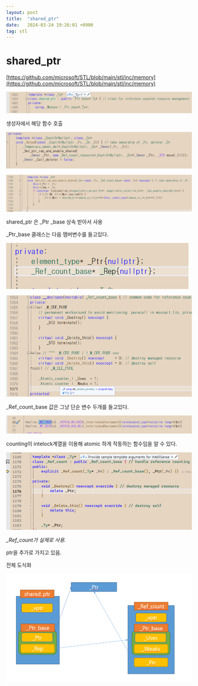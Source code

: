 ```yaml
---
layout: post
title:  "shared_ptr"
date:   2024-03-24 19:26:01 +0900
tag: stl
---
```


# shared_ptr

[https://github.com/microsoft/STL/blob/main/stl/inc/memory](https://github.com/microsoft/STL/blob/main/stl/inc/memory)

![Untitled](/images/shared_ptr/Untitled.png)

생성자에서 해당 함수 호출

![Untitled](/images/shared_ptr/Untitled%201.png)

![Untitled](/images/shared_ptr/Untitled%202.png)

shared_ptr 은 _Ptr _base 상속 받아서 사용

_Ptr_base 클래스는  다음 멤버변수를 들고있다.

![Untitled](/images/shared_ptr/Untitled%203.png)

![Untitled](/images/shared_ptr/Untitled%204.png)

_Ref_count_base 값은 그냥 단순 변수 두개를 들고있다.

![Untitled](/images/shared_ptr/Untitled%205.png)

counting이 intelock계열을 이용해 atomic 하게 작동하는 함수임을 알 수 있다.

![Untitled](/images/shared_ptr/Untitled%206.png)

*_Ref_count가 실제로 사용.*

ptr을 추가로 가지고 있음.

전체 도식화

![Untitled](/images/shared_ptr/Untitled%207.png)
